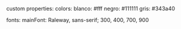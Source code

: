 custom properties:
colors:
blanco: #fff
negro: #111111
gris: #343a40

fonts:
mainFont: Raleway, sans-serif; 300, 400, 700, 900
